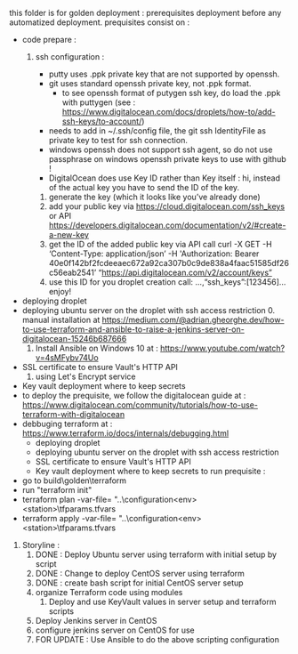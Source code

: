 this folder is for golden deployment : prerequisites deployment before any automatized deployment.
prequisites consist on :

- code prepare :
    1. ssh configuration :
        - putty uses .ppk private key that are not supported by openssh.
        - git uses standard openssh private key, not .ppk format. 
            - to see openssh format of putygen ssh key, do load the .ppk with puttygen (see : https://www.digitalocean.com/docs/droplets/how-to/add-ssh-keys/to-account/)
        - needs to add in ~/.ssh/config file, the git ssh IdentityFile as private key to test for ssh connection.
        - windows openssh does not support ssh agent, so do not use passphrase on windows openssh private keys to use with github !
        - DigitalOcean does use Key ID rather than Key itself :
        hi, instead of the actual key you have to send the ID of the key.

        1. generate the key (which it looks like you’ve already done)
        2. add your public key via https://cloud.digitalocean.com/ssh_keys or API https://developers.digitalocean.com/documentation/v2/#create-a-new-key
        3. get the ID of the added public key via API call curl -X GET -H ‘Content-Type: application/json’ -H 'Authorization: Bearer 40e0f142bf2fcdeeaec672a92ca307b0c9de838a4faac51585df26c56eab2541’ “https://api.digitalocean.com/v2/account/keys”
        4. use this ID for you droplet creation call: …,“ssh_keys”:[123456]… enjoy!
- deploying droplet
- deploying ubuntu server on the droplet with ssh access restriction
    0. manual installation at https://medium.com/@adrian.gheorghe.dev/how-to-use-terraform-and-ansible-to-raise-a-jenkins-server-on-digitalocean-15246b687666 
    1. Install Ansible on Windows 10 at : https://www.youtube.com/watch?v=4sMFybv74Uo
- SSL certificate to ensure Vault's HTTP API
    1. using Let's Encrypt service
- Key vault deployment where to keep secrets
- to deploy the prequisite, we follow the digitalocean guide at : https://www.digitalocean.com/community/tutorials/how-to-use-terraform-with-digitalocean
- debbuging terraform at : https://www.terraform.io/docs/internals/debugging.html
    - deploying droplet
    - deploying ubuntu server on the droplet with ssh access restriction
    - SSL certificate to ensure Vault's HTTP API
    - Key vault deployment where to keep secrets
to run prequisite :
- go to build\golden\terraform
- run "terraform init"
- terraform plan -var-file= "..\configuration\<env>\<station>\tfparams.tfvars
- terraform apply -var-file= "..\configuration\<env>\<station>\tfparams.tfvars

1. Storyline :
    1. DONE : Deploy Ubuntu server using terraform with initial setup by script 
    2. DONE : Change to deploy CentOS server using terraform
    3. DONE : create bash script for initial CentOS server setup
    4. organize Terraform code using modules
        1. Deploy and use KeyVault values in server setup and terraform scripts
    5. Deploy Jenkins server in CentOS
    6. configure jenkins server on CentOS for use
    7. FOR UPDATE : Use Ansible to do the above scripting configuration